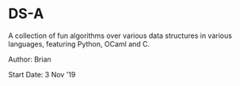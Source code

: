 # DS-A
A collection of fun algorithms over various data structures in various languages, featuring Python, OCaml and C. 

Author: Brian

Start Date: 3 Nov '19
